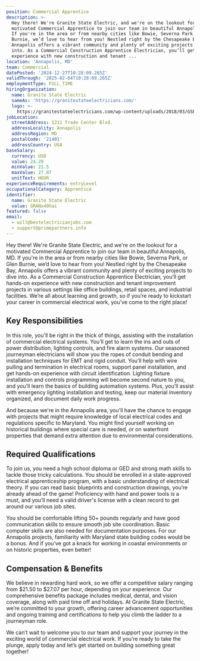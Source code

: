```yaml
---
position: Commercial Apprentice
description: >-
  Hey there! We're Granite State Electric, and we're on the lookout for a
  motivated Commercial Apprentice to join our team in beautiful Annapolis, MD.
  If you're in the area or from nearby cities like Bowie, Severna Park, or Glen
  Burnie, we’d love to hear from you! Nestled right by the Chesapeake Bay,
  Annapolis offers a vibrant community and plenty of exciting projects to dive
  into. As a Commercial Construction Apprentice Electrician, you’ll get hands-on
  experience with new construction and tenant ...
location: 'Annapolis, MD'
team: Commercial
datePosted: '2024-12-27T10:28:09.265Z'
validThrough: '2025-02-04T10:28:09.265Z'
employmentType: FULL_TIME
hiringOrganization:
  name: Granite State Electric
  sameAs: 'https://granitestateelectricians.com/'
  logo: >-
    https://granitestateelectricians.com/wp-content/uploads/2018/03/GSE-2c-Logo-4.jpg
jobLocation:
  streetAddress: 1211 Trade Center Blvd.
  addressLocality: Annapolis
  addressRegion: MD
  postalCode: '21401'
  addressCountry: USA
baseSalary:
  currency: USD
  value: 24.29
  minValue: 21.5
  maxValue: 27.07
  unitText: HOUR
experienceRequirements: entryLevel
occupationalCategory: Apprentice
identifier:
  name: Granite State Electric
  value: GRANx40hai
featured: false
email:
  - will@bestelectricianjobs.com
  - support@primepartners.info
---
```




Hey there! We're Granite State Electric, and we're on the lookout for a motivated Commercial Apprentice to join our team in beautiful Annapolis, MD. If you're in the area or from nearby cities like Bowie, Severna Park, or Glen Burnie, we’d love to hear from you! Nestled right by the Chesapeake Bay, Annapolis offers a vibrant community and plenty of exciting projects to dive into. As a Commercial Construction Apprentice Electrician, you’ll get hands-on experience with new construction and tenant improvement projects in various settings like office buildings, retail spaces, and industrial facilities. We’re all about learning and growth, so if you’re ready to kickstart your career in commercial electrical work, you’ve come to the right place!

## Key Responsibilities

In this role, you'll be right in the thick of things, assisting with the installation of commercial electrical systems. You’ll get to learn the ins and outs of power distribution, lighting controls, and fire alarm systems. Our seasoned journeyman electricians will show you the ropes of conduit bending and installation techniques for EMT and rigid conduit. You’ll help with wire pulling and termination in electrical rooms, support panel installation, and get hands-on experience with circuit identification. Lighting fixture installation and controls programming will become second nature to you, and you'll learn the basics of building automation systems. Plus, you’ll assist with emergency lighting installation and testing, keep our material inventory organized, and document daily work progress.

And because we're in the Annapolis area, you'll have the chance to engage with projects that might require knowledge of local electrical codes and regulations specific to Maryland. You might find yourself working on historical buildings where special care is needed, or on waterfront properties that demand extra attention due to environmental considerations.

## Required Qualifications

To join us, you need a high school diploma or GED and strong math skills to tackle those tricky calculations. You should be enrolled in a state-approved electrical apprenticeship program, with a basic understanding of electrical theory. If you can read basic blueprints and construction drawings, you’re already ahead of the game! Proficiency with hand and power tools is a must, and you’ll need a valid driver's license with a clean record to get around our various job sites.

You should be comfortable lifting 50+ pounds regularly and have good communication skills to ensure smooth job site coordination. Basic computer skills are also needed for documentation purposes. For our Annapolis projects, familiarity with Maryland state building codes would be a bonus. And if you’ve got a knack for working in coastal environments or on historic properties, even better!

## Compensation & Benefits

We believe in rewarding hard work, so we offer a competitive salary ranging from $21.50 to $27.07 per hour, depending on your experience. Our comprehensive benefits package includes medical, dental, and vision coverage, along with paid time off and holidays. At Granite State Electric, we’re committed to your growth, offering career advancement opportunities and ongoing training and certifications to help you climb the ladder to a journeyman role.

We can’t wait to welcome you to our team and support your journey in the exciting world of commercial electrical work. If you’re ready to take the plunge, apply today and let’s get started on building something great together!
